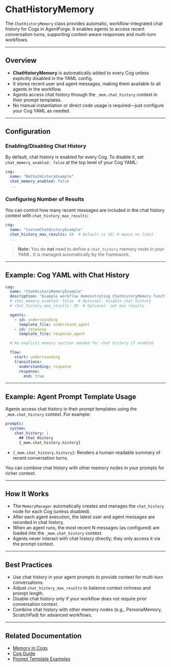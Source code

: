 # ChatHistoryMemory

The `ChatHistoryMemory` class provides automatic, workflow-integrated chat history for Cogs in AgentForge. It enables agents to access recent conversation turns, supporting context-aware responses and multi-turn workflows.

---

## Overview

- **ChatHistoryMemory** is automatically added to every Cog unless explicitly disabled in the YAML config.
- It stores recent user and agent messages, making them available to all agents in the workflow.
- Agents access chat history through the `_mem.chat_history` context in their prompt templates.
- No manual instantiation or direct code usage is required—just configure your Cog YAML as needed.

---

## Configuration

### Enabling/Disabling Chat History

By default, chat history is enabled for every Cog. To disable it, set `chat_memory_enabled: false` at the top level of your Cog YAML:

```yaml
cog:
  name: "NoChatHistoryExample"
  chat_memory_enabled: false
  ...
```

### Configuring Number of Results

You can control how many recent messages are included in the chat history context with `chat_history_max_results`:

```yaml
cog:
  name: "CustomChatHistoryExample"
  chat_history_max_results: 20  # Default is 10; 0 means no limit
  ...
```

> **Note:** You do **not** need to define a `chat_history` memory node in your YAML. It is managed automatically by the framework.

---

## Example: Cog YAML with Chat History

```yaml
cog:
  name: "ChatHistoryMemoryExample"
  description: "Example workflow demonstrating ChatHistoryMemory functionality"
  # chat_memory_enabled: false  # Optional: disable chat history
  # chat_history_max_results: 20  # Optional: set max results

  agents:
    - id: understanding
      template_file: understand_agent
    - id: response
      template_file: response_agent

  # No explicit memory section needed for chat history if enabled

  flow:
    start: understanding
    transitions:
      understanding: response
      response:
        end: true
```

---

## Example: Agent Prompt Template Usage

Agents access chat history in their prompt templates using the `_mem.chat_history` context. For example:

```yaml
prompts:
  system:
    chat_history: |
      ## Chat History
      {_mem.chat_history.history}
```

- `{_mem.chat_history.history}`: Renders a human-readable summary of recent conversation turns.

You can combine chat history with other memory nodes in your prompts for richer context.

---

## How It Works

- The `MemoryManager` automatically creates and manages the `chat_history` node for each Cog (unless disabled).
- After each agent execution, the latest user and agent messages are recorded in chat history.
- When an agent runs, the most recent N messages (as configured) are loaded into the `_mem.chat_history` context.
- Agents never interact with chat history directly; they only access it via the prompt context.

---

## Best Practices

- Use chat history in your agent prompts to provide context for multi-turn conversations.
- Adjust `chat_history_max_results` to balance context richness and prompt length.
- Disable chat history only if your workflow does not require prior conversation context.
- Combine chat history with other memory nodes (e.g., PersonaMemory, ScratchPad) for advanced workflows.

---

## Related Documentation
- [Memory in Cogs](memory.md)
- [Cog Guide](../cogs/cogs.md)
- [Prompt Template Examples](../../src/agentforge/setup_files/prompts/) 